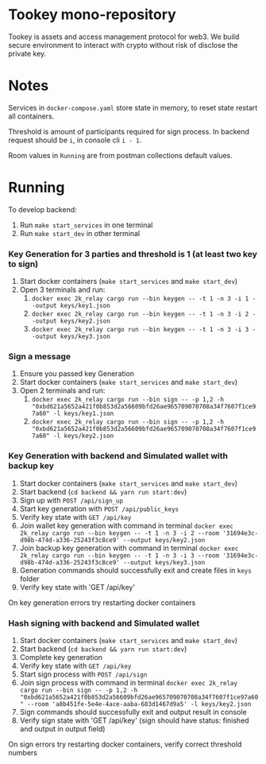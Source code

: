 # Tookey mono-repository

Tookey is assets and access management protocol for web3. We build secure environment to interact with crypto without
risk of disclose the private key.

# Notes

Services in `docker-compose.yaml` store state in memory, to reset state restart all containers. 

Threshold is amount of participants required for sign process. In backend request should be `i`, in console cli `i - 1`.

Room values in `Running` are from postman collections default values.

# Running

To develop backend:

1. Run `make start_services` in one terminal
2. Run `make start_dev` in other terminal

### Key Generation for 3 parties and threshold is 1 (at least two key to sign)

1. Start docker containers (`make start_services` and `make start_dev`)
2. Open 3 terminals and run:
    1. `docker exec 2k_relay cargo run --bin keygen -- -t 1 -n 3 -i 1 --output keys/key1.json`
    2. `docker exec 2k_relay cargo run --bin keygen -- -t 1 -n 3 -i 2 --output keys/key2.json`
    3. `docker exec 2k_relay cargo run --bin keygen -- -t 1 -n 3 -i 3 --output keys/key3.json`

### Sign a message

1. Ensure you passed key Generation
2. Start docker containers (`make start_services` and `make start_dev`)
3. Open 2 terminals and run:
    1. `docker exec 2k_relay cargo run --bin sign -- -p 1,2 -h "0xbd621a5652a421f0b853d2a56609bfd26ae965709070708a34f7607f1ce97a60" -l keys/key1.json`
    2. `docker exec 2k_relay cargo run --bin sign -- -p 1,2 -h "0xbd621a5652a421f0b853d2a56609bfd26ae965709070708a34f7607f1ce97a60" -l keys/key2.json`

### Key Generation with backend and Simulated wallet with backup key

1. Start docker containers (`make start_services` and `make start_dev`)
2. Start backend (`cd backend && yarn run start:dev`)
3. Sign up with `POST /api/sign_up`
4. Start key generation with `POST /api/public_keys`
5. Verify key state with `GET /api/key`
6. Join wallet key generation with command in
   terminal `docker exec 2k_relay cargo run --bin keygen -- -t 1 -n 3 -i 2 --room '31694e3c-d98b-474d-a336-25243f3c8ce9' --output keys/key2.json`
7. Join backup key generation with command in
   terminal `docker exec 2k_relay cargo run --bin keygen -- -t 1 -n 3 -i 3 --room '31694e3c-d98b-474d-a336-25243f3c8ce9' --output keys/key3.json`
8. Generation commands should successfully exit and create files in `keys` folder
9. Verify key state with 'GET /api/key'

On key generation errors try restarting docker containers

### Hash signing with backend and Simulated wallet

1. Start docker containers (`make start_services` and `make start_dev`)
2. Start backend (`cd backend && yarn run start:dev`)
3. Complete key generation
4. Verify key state with `GET /api/key`
5. Start sign process with `POST /api/sign`
6. Join sign process with command in
   terminal `docker exec 2k_relay cargo run --bin sign -- -p 1,2 -h "0xbd621a5652a421f0b853d2a56609bfd26ae965709070708a34f7607f1ce97a60" --room 'a8b451fe-5e4e-4ace-aaba-683d1467d9a5' -l keys/key2.json`
7. Sign commands should successfully exit and output result in console
8. Verify sign state with 'GET /api/key' (sign should have status: finished and output in output field)

On sign errors try restarting docker containers, verify correct threshold numbers
